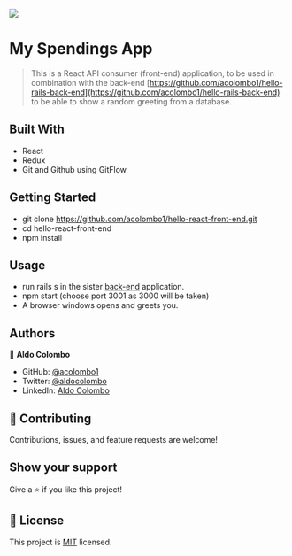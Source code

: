 ![](https://img.shields.io/badge/Microverse-blueviolet)

# My Spendings App

> This is a React API consumer (front-end) application, to be used in combination with the back-end [https://github.com/acolombo1/hello-rails-back-end](https://github.com/acolombo1/hello-rails-back-end) to be able to show a random greeting from a database.
## Built With

- React
- Redux
- Git and Github using GitFlow

## Getting Started

- git clone https://github.com/acolombo1/hello-react-front-end.git
- cd hello-react-front-end
- npm install
## Usage

- run rails s in the sister [back-end](https://github.com/acolombo1/hello-rails-back-end) application.
- npm start (choose port 3001 as 3000 will be taken)
- A browser windows opens and greets you.
## Authors

👤 **Aldo Colombo**

- GitHub: [@acolombo1](https://github.com/acolombo1)
- Twitter: [@aldocolombo](https://twitter.com/aldocolombo)
- LinkedIn: [Aldo Colombo](https://www.linkedin.com/in/aldo-colombo-2156009)

## 🤝 Contributing

Contributions, issues, and feature requests are welcome!

## Show your support

Give a ⭐️ if you like this project!

## 📝 License

This project is [MIT](./LICENSE) licensed.
